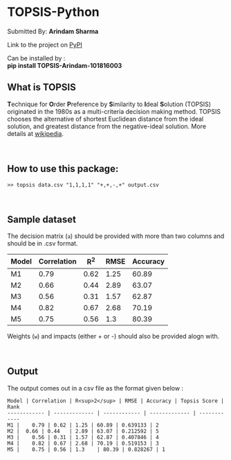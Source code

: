 # TOPSIS-Python

Submitted By: **Arindam Sharma**

Link to the project on [PyPI]("https://pypi.org/project/TOPSIS-Arindam-101816003/")

Can be installed by :
<br>
**pip install TOPSIS-Arindam-101816003**

## What is TOPSIS

**T**echnique for **O**rder **P**reference by **S**imilarity to **I**deal
**S**olution (TOPSIS) originated in the 1980s as a multi-criteria decision
making method. TOPSIS chooses the alternative of shortest Euclidean distance
from the ideal solution, and greatest distance from the negative-ideal
solution. More details at [wikipedia](https://en.wikipedia.org/wiki/TOPSIS).

<br>

## How to use this package:

```
>> topsis data.csv "1,1,1,1" "+,+,-,+" output.csv
```

<br>

## Sample dataset

The decision matrix (`a`) should be provided with more than two columns and should be in .csv format.

Model | Correlation | R<sup>2</sup> | RMSE | Accuracy
------------ | ------------- | ------------ | ------------- | ------------
M1 |	0.79 | 0.62	| 1.25 | 60.89
M2 |  0.66 | 0.44	| 2.89 | 63.07
M3 |	0.56 | 0.31	| 1.57 | 62.87
M4 |	0.82 | 0.67	| 2.68 | 70.19
M5 |	0.75 | 0.56	| 1.3	 | 80.39

Weights (`w`) and impacts (either + or -)  should also be provided alogn with.

<br>

## Output

The output comes out in a csv file as the format given below :
```
Model | Correlation | R<sup>2</sup> | RMSE | Accuracy | Topsis Score | Rank
------------ | ------------- | ------------ | ------------- | ------------
M1 |	0.79 | 0.62	| 1.25 | 60.89 | 0.639133 | 2
M2 |  0.66 | 0.44	| 2.89 | 63.07 | 0.212592 | 5
M3 |	0.56 | 0.31	| 1.57 | 62.87 | 0.407846 | 4
M4 |	0.82 | 0.67	| 2.68 | 70.19 | 0.519153 | 3
M5 |	0.75 | 0.56	| 1.3	 | 80.39 | 0.828267 | 1

```
